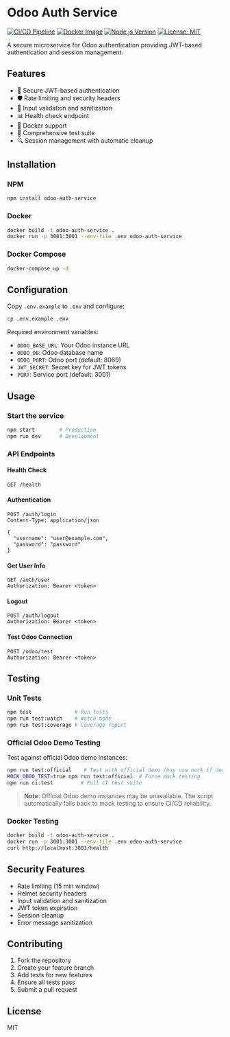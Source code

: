 # Odoo Auth Service

[![CI/CD Pipeline](https://github.com/renanteixeira/odoo-await-auth-service/workflows/🚀%20Odoo%20Auth%20Service%20CI/CD/badge.svg)](https://github.com/renanteixeira/odoo-await-auth-service/actions)
[![Docker Image](https://img.shields.io/badge/docker-sprenanteixeira%2Fodoo--auth--service-blue.svg)](https://hub.docker.com/r/sprenanteixeira/odoo-auth-service)
[![Node.js Version](https://img.shields.io/badge/node-%3E%3D18.0.0-brightgreen.svg)](https://nodejs.org/)
[![License: MIT](https://img.shields.io/badge/License-MIT-yellow.svg)](https://opensource.org/licenses/MIT)

A secure microservice for Odoo authentication providing JWT-based authentication and session management.

## Features

- 🔐 Secure JWT-based authentication
- 🛡️ Rate limiting and security headers
- 🎯 Input validation and sanitization  
- 📊 Health check endpoint
- 🐳 Docker support
- 🧪 Comprehensive test suite
- 🔍 Session management with automatic cleanup

## Installation

### NPM
```bash
npm install odoo-auth-service
```

### Docker
```bash
docker build -t odoo-auth-service .
docker run -p 3001:3001 --env-file .env odoo-auth-service
```

### Docker Compose
```bash
docker-compose up -d
```

## Configuration

Copy `.env.example` to `.env` and configure:

```bash
cp .env.example .env
```

Required environment variables:
- `ODOO_BASE_URL`: Your Odoo instance URL
- `ODOO_DB`: Odoo database name
- `ODOO_PORT`: Odoo port (default: 8069)
- `JWT_SECRET`: Secret key for JWT tokens
- `PORT`: Service port (default: 3001)

## Usage

### Start the service
```bash
npm start        # Production
npm run dev      # Development
```

### API Endpoints

#### Health Check
```http
GET /health
```

#### Authentication
```http
POST /auth/login
Content-Type: application/json

{
  "username": "user@example.com",
  "password": "password"
}
```

#### Get User Info
```http
GET /auth/user
Authorization: Bearer <token>
```

#### Logout
```http
POST /auth/logout
Authorization: Bearer <token>
```

#### Test Odoo Connection
```http
POST /odoo/test
Authorization: Bearer <token>
```

## Testing

### Unit Tests
```bash
npm test              # Run tests
npm run test:watch    # Watch mode
npm run test:coverage # Coverage report
```

### Official Odoo Demo Testing
Test against official Odoo demo instances:
```bash
npm run test:official    # Test with official demo (may use mock if demo unavailable)
MOCK_ODOO_TEST=true npm run test:official  # Force mock testing
npm run ci:test         # Full CI test suite
```

> **Note**: Official Odoo demo instances may be unavailable. The script automatically falls back to mock testing to ensure CI/CD reliability.

### Docker Testing
```bash
docker build -t odoo-auth-service .
docker run -p 3001:3001 --env-file .env odoo-auth-service
curl http://localhost:3001/health
```

## Security Features

- Rate limiting (15 min window)
- Helmet security headers
- Input validation and sanitization
- JWT token expiration
- Session cleanup
- Error message sanitization

## Contributing

1. Fork the repository
2. Create your feature branch
3. Add tests for new features
4. Ensure all tests pass
5. Submit a pull request

## License

MIT
